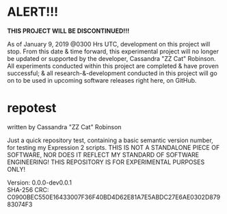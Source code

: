 # ALERT!!!
**THIS PROJECT WILL BE DISCONTINUED!!!**

As of January 9, 2019 @0300 Hrs UTC, development on this project will stop.
From this date & time forward, this experimental project will no longer be updated or supported by the developer, Cassandra "ZZ Cat" Robinson.
All experiments conducted within this project are completed & have proven successful; & all research-&-development conducted in this project will go on to be used in upcoming software releases right here, on GitHub.

# repotest

written by Cassandra "ZZ Cat" Robinson

Just a quick repository test, containing a basic semantic version number, for testing my Expression 2 scripts.
THIS IS NOT A STANDALONE PIECE OF SOFTWARE, NOR DOES IT REFLECT MY STANDARD OF SOFTWARE ENGINEERING!
THIS REPOSITORY IS FOR EXPERIMENTAL PURPOSES ONLY!

Version: 0.0.0-dev0.0.1<br>
SHA-256 CRC: C0900BEC550E16433007F36F40BD4D62E81A7E5ABDC27E6AE0302D87983074F3
